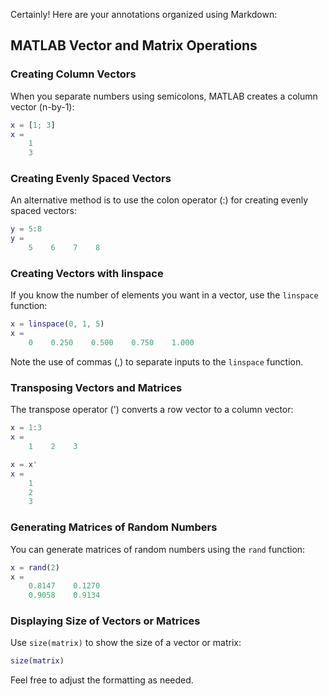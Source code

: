 Certainly! Here are your annotations organized using Markdown:

## MATLAB Vector and Matrix Operations

### Creating Column Vectors
When you separate numbers using semicolons, MATLAB creates a column vector (n-by-1):
```matlab
x = [1; 3]
x = 
    1
    3
```

### Creating Evenly Spaced Vectors
An alternative method is to use the colon operator (:) for creating evenly spaced vectors:
```matlab
y = 5:8
y = 
    5    6    7    8
```

### Creating Vectors with linspace
If you know the number of elements you want in a vector, use the `linspace` function:
```matlab
x = linspace(0, 1, 5)
x = 
    0    0.250    0.500    0.750    1.000
```
Note the use of commas (,) to separate inputs to the `linspace` function.

### Transposing Vectors and Matrices
The transpose operator (') converts a row vector to a column vector:
```matlab
x = 1:3
x =
    1    2    3

x = x'
x = 
    1
    2
    3
```

### Generating Matrices of Random Numbers
You can generate matrices of random numbers using the `rand` function:
```matlab
x = rand(2)
x = 
    0.8147    0.1270
    0.9058    0.9134
```

### Displaying Size of Vectors or Matrices
Use `size(matrix)` to show the size of a vector or matrix:
```matlab
size(matrix)
```

Feel free to adjust the formatting as needed.
